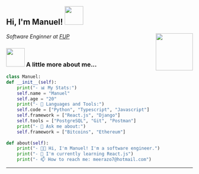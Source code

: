 <h2> Hi, I'm Manuel! <img src="https://userstyles.org/style_screenshots/204108_after.gif" width="50"></h2>
<img align="right" src="https://c.tenor.com/9xnHQLp_sKoAAAAd/komi-san-komi.gif" width="100"/>
<p><em>Software Enginner at <a href="https://fup.edu.co/">FUP</a> 
</em></p>

### <img src="https://c.tenor.com/9xnHQLp_sKoAAAAd/komi-san-komi.gif" width="50"> A little more about me...  

```python
class Manuel:
def __init__(self):
	print("- 📊 My Stats:")
	self.name = "Manuel"
	self.age = "20"
	print("- 🔨 Languages and Tools:")
	self.code = ["Python", "Typescript", "Javascript"]
	self.framework = ["React.js", "Django"]
	self.tools = ["PostgreSQL", "Git", "Postman"]
	print("- 💬 Ask me about:")
	self.framework = ["Bitcoins", "Ethereum"]
	
def about(self):
	print("- 👨‍💻 Hi, I'm Manuel! I'm a software engineer.")
	print("- 🌱 I'm currently learning React.js")
	print("- 📫 How to reach me: meerazo7@hotmail.com")
```
---

